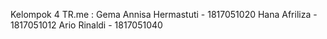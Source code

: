 Kelompok 4 TR.me :
Gema Annisa Hermastuti - 1817051020
Hana Afriliza - 1817051012
Ario Rinaldi - 1817051040
